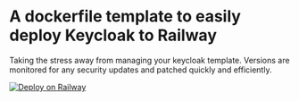 # A dockerfile template to easily deploy Keycloak to Railway
Taking the stress away from managing your keycloak template. Versions are monitored for any security updates and patched quickly and efficiently.

[![Deploy on Railway](https://railway.app/button.svg)](https://railway.app/template/mSwigX?referralCode=AkM2z4)
